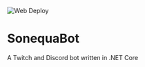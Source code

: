![Web Deploy](https://github.com/kasuken/SonequaBot/workflows/Web%20Deploy/badge.svg)

# SonequaBot
A Twitch and Discord bot written in .NET Core
